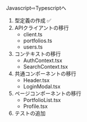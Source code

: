 Javascript⇨Typescriptへ

1. 型定義の作成 ✅
2. APIクライアントの移行
   - client.ts
   - portfolios.ts
   - users.ts
3. コンテキストの移行
   - AuthContext.tsx
   - SearchContext.tsx
4. 共通コンポーネントの移行
   - Header.tsx
   - LoginModal.tsx
5. ページコンポーネントの移行
   - PortfolioList.tsx
   - Profile.tsx
6. テストの追加
